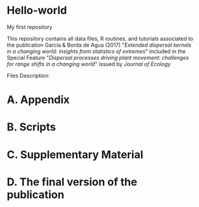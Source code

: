 # Hello-world
My first repository

This repository contains all data files, R routines, and tutorials associated to the 
publication García & Borda de Agua (2017) "_Extended dispersal kernels in a changing world: insights from statistics of extremes_"
included in the Special Feature "_Dispersal processes driving plant movement: challenges for range shifts in a changing world_"
issued by _Journal of Ecology_

Files Description:

# A. Appendix

# B. Scripts

# C. Supplementary Material

# D. The final version of the publication



